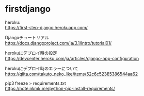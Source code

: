 # firstdjango

heroku:  
https://first-step-django.herokuapp.com/

Djangoチュートリアル  
https://docs.djangoproject.com/ja/3.1/intro/tutorial01/

herokuにデプロイ時の設定  
https://devcenter.heroku.com/ja/articles/django-app-configuration

herokuにデプロイ時のエラーについて   
https://qiita.com/takuto_neko_like/items/52c6c52385386544aa62

pip3 freeze > requirements.txt   
https://note.nkmk.me/python-pip-install-requirements/
